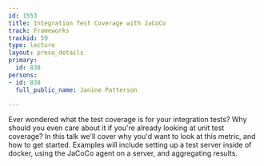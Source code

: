 ```yaml
---
id: 1553
title: Integration Test Coverage with JaCoCo
track: Frameworks
trackid: 59
type: lecture
layout: preso_details
primary:
  id: 838
persons:
- id: 838
  full_public_name: Janine Patterson

---
```

Ever wondered what the test coverage is for your integration tests?  Why should you even care about it if you're already looking at unit test coverage? In this talk we'll cover why you'd want to look at this metric, and how to get started. Examples will include setting up a test server inside of docker, using the JaCoCo agent on a server, and aggregating results.